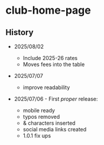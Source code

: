 # club-home-page

## History

- 2025/08/02
  - Include 2025-26 rates
  - Moves fees into the table

- 2025/07/07
  - improve readability

- 2025/07/06 - First _proper_ release:
  - mobile ready
  - typos removed
  - & characters inserted
  - social media links created
  - 1.0.1 fix ups

